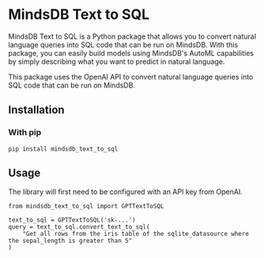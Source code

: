 # MindsDB Text to SQL

MindsDB Text to SQL is a Python package that allows you to convert natural language queries into SQL code that can be run on MindsDB. With this package, you can easily build models using MindsDB's AutoML capabilities by simply describing what you want to predict in natural language.

This package uses the OpenAI API to convert natural language queries into SQL code that can be run on MindsDB.

## Installation
### With pip
```
pip install mindsdb_text_to_sql
```

## Usage
The library will first need to be configured with an API key from OpenAI.
```
from mindsdb_text_to_sql import GPTTextToSQL

text_to_sql = GPTTextToSQL('sk-...')
query = text_to_sql.convert_text_to_sql(
    "Get all rows from the iris table of the sqlite_datasource where the sepal_length is greater than 5"
)
```
